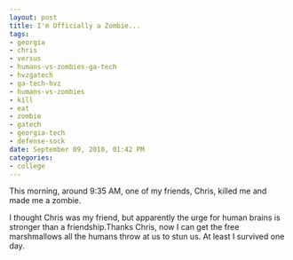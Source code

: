 ```yaml
--- 
layout: post
title: I'm Officially a Zombie...
tags: 
- georgia
- chris
- versus
- humans-vs-zombies-ga-tech
- hvzgatech
- ga-tech-hvz
- humans-vs-zombies
- kill
- eat
- zombie
- gatech
- georgia-tech
- defense-sock
date: September 09, 2010, 01:42 PM
categories: 
- college
---
```

This morning, around 9:35 AM, one of my friends, Chris, killed me and made me a zombie.

I thought Chris was my friend, but apparently the urge for human brains is stronger than a friendship.Thanks Chris, now I can get the free marshmallows all the humans throw at us to stun us. At least I survived one day.
